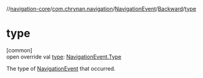 //[navigation-core](../../../../index.md)/[com.chrynan.navigation](../../index.md)/[NavigationEvent](../index.md)/[Backward](index.md)/[type](type.md)

# type

[common]\
open override val [type](type.md): [NavigationEvent.Type](../-type/index.md)

The type of [NavigationEvent](../index.md) that occurred.
